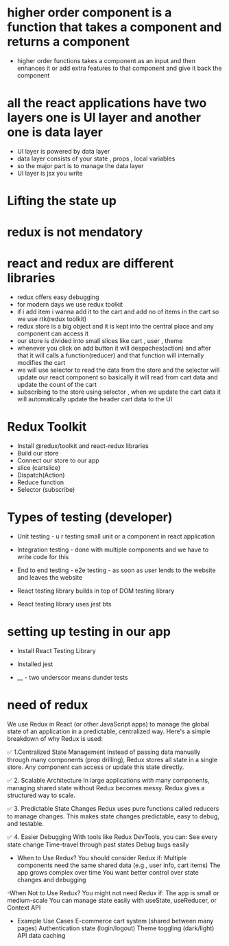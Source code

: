 # higher order component is a function that takes a component and returns a component
- higher order functions takes a component as an input and then enhances it or add extra features to that component and give it back the component

# all the react applications have two layers one is UI layer and another one is data layer 
- UI layer is powered by data layer
- data layer consists of your state , props , local variables 
- so the major part is to manage the data layer 
- UI layer is jsx you write 

# Lifting the state up

# redux is not mendatory

# react and redux are different libraries
- redux offers easy debugging
- for modern days we use redux toolkit
- if i add item i wanna add it to the cart and add no of items in the cart so we use rtk(redux toolkit)
- redux store is a big object and it is kept into the central place and any component can access it
- our store is divided into small slices like cart , user , theme 
- whenever you click on add button it  will despaches(action) and after that it will calls a function(reducer) and that function will internally modifies the cart  
- we will use selector to read the data from the store and the selector will update our react component so basically it will read from cart data and update the count of the cart 
- subscribing to the store using selector , when we update the cart data it will automatically update the header cart data to the UI 

# Redux Toolkit
- Install @redux/toolkit and react-redux libraries
- Build our store 
- Connect our store to our app 
- slice (cartslice) 
- Dispatch(Action)
- Reduce function 
- Selector (subscribe)

# Types of testing (developer)
- Unit testing - u r testing small unit or a component in react application
- Integration testing - done with multiple components and we have to write code for this 
- End to end testing - e2e testing - as soon as user lends to the website and leaves the website 

- React testing library builds in top of DOM testing library
- React testing library uses jest bts

# setting up testing in our app 
- Install React Testing Library
- Installed jest  

- __ - two underscor means dunder tests

# need of redux
We use Redux in React (or other JavaScript apps) to manage the global state of an application in a predictable, centralized way. Here's a simple breakdown of why Redux is used:

✅ 1.Centralized State Management
Instead of passing data manually through many components (prop drilling), Redux stores all state in a single store. Any component can access or update this state directly.

✅ 2. Scalable Architecture
In large applications with many components, managing shared state without Redux becomes messy. Redux gives a structured way to scale.

✅ 3. Predictable State Changes
Redux uses pure functions called reducers to manage changes. This makes state changes predictable, easy to debug, and testable.

✅ 4. Easier Debugging
With tools like Redux DevTools, you can:
See every state change
Time-travel through past states
Debug bugs easily


- When to Use Redux?
You should consider Redux if:
Multiple components need the same shared data (e.g., user info, cart items)
The app grows complex over time
You want better control over state changes and debugging

-When Not to Use Redux?
You might not need Redux if:
The app is small or medium-scale
You can manage state easily with useState, useReducer, or Context API

- Example Use Cases
E-commerce cart system (shared between many pages)
Authentication state (login/logout)
Theme toggling (dark/light)
API data caching